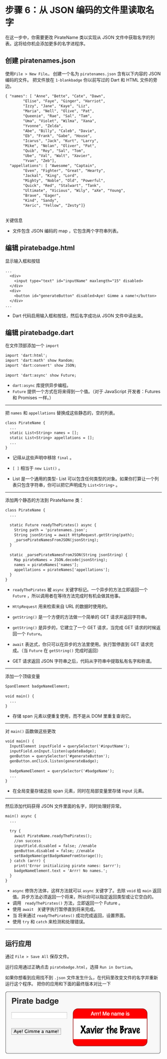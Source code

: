 # 步骤 6：从 JSON 编码的文件里读取名字

在这一步中，你需要更改 PirateName 类以实现从 JSON 文件中获取名字的列表。这将给你机会添加更多的名字进程序。 

## 创建 piratenames.json  
 
使用`File > New File… ` 创建一个名为 `piratenames.json` 含有以下内容的 JSON 编码的文件。
把文件放在 `1-blankbadge` 你以前写过的 Dart 和 HTML 文件的旁边。

```
{ "names": [ "Anne", "Bette", "Cate", "Dawn",
        "Elise", "Faye", "Ginger", "Harriot",
        "Izzy", "Jane", "Kaye", "Liz",
        "Maria", "Nell", "Olive", "Pat",
        "Queenie", "Rae", "Sal", "Tam",
        "Uma", "Violet", "Wilma", "Xana",
        "Yvonne", "Zelda",
        "Abe", "Billy", "Caleb", "Davie",
        "Eb", "Frank", "Gabe", "House",
        "Icarus", "Jack", "Kurt", "Larry",
        "Mike", "Nolan", "Oliver", "Pat",
        "Quib", "Roy", "Sal", "Tom",
        "Ube", "Val", "Walt", "Xavier",
        "Yvan", "Zeb"],
  "appellations": [ "Awesome", "Captain",
        "Even", "Fighter", "Great", "Hearty",
        "Jackal", "King", "Lord",
        "Mighty", "Noble", "Old", "Powerful",
        "Quick", "Red", "Stalwart", "Tank",
        "Ultimate", "Vicious", "Wily", "aXe", "Young",
        "Brave", "Eager",
        "Kind", "Sandy",
        "Xeric", "Yellow", "Zesty"]}
        
```

关键信息

- 文件包含 JSON 编码的 map ，它包含两个字符串列表。

## 编辑 piratebadge.html

显示输入框和按钮

```
...
  <div>
    <input type="text" id="inputName" maxlength="15" disabled>
  </div>
  <div>
    <button id="generateButton" disabled>Aye! Gimme a name!</button>
  </div>
...

```

- Dart 代码启用输入框和按钮，然后名字成功从 JSON 文件中读出来。

## 编辑 piratebadge.dart

在文件顶部添加一个 `import`  

```
import 'dart:html';
import 'dart:math' show Random;
import 'dart:convert' show JSON;

import 'dart:async' show Future;

```  

- `dart:async` 库提供异步编程。
-  `Future` 提供一个方式在将来得到一个值。（对于 JavaScript 开发者：Futures 和 Promises 一样。）

---

把 `names` 和 `appellations` 替换成这些静态的，空的列表。

```
class PirateName {
  ...
  static List<String> names = [];
  static List<String> appellations = [];
  ...
}
```

- 记得从这些声明中移除 `final` 。 

- `[ ]` 相当于 `new List()` 。  

- List 是一个通用的类型- List 可以包含任何类型的对象。如果你打算让一个列表只包含字符串，你可以把它声明成为 `List<String>` 。

---

添加两个静态的方法到 PirateName 类：

```
class PirateName {
  ...

  static Future readyThePirates() async {
    String path = 'piratenames.json';
    String jsonString = await HttpRequest.getString(path);
    _parsePirateNamesFromJSON(jsonString);
  }
  
  static _parsePirateNamesFromJSON(String jsonString) {
    Map pirateNames = JSON.decode(jsonString);
    names = pirateNames['names'];
    appellations = pirateNames['appellations'];
  }
}
```  

- `readyThePirates` 被 `async` 关键字标记。一个异步的方法立即返回一个 `Future` ，所以调用者在等待方法完成时有机会做其他事。

- `HttpRequest` 用来检索来自 URL 的数据时使用的。

-  `getString()` 是一个方便的方法做一个简单的 GET 请求并返回字符串。

-  `getString()` 是异步的，它建立了一个 GET 请求，当完成 GET 请求的时候返回一个 `Future`。

-  `await` 表达式，你只可以在异步的方法里使用。执行暂停直到 GET 请求完成。（当 `Future` 在 `getString()` 完成时返回）
- GET 请求返回 JSON 字符串之后，代码从字符串中提取私有名字和称谓。

---
添加一个顶级变量

```
SpanElement badgeNameElement;

void main() {
  ...
}
```

- 存储  span 元素以便重复使用，而不是从 DOM 里重复查询它。

---
 
对 `main()` 函数做这些更改

```
void main() {
  InputElement inputField = querySelector('#inputName');
  inputField.onInput.listen(updateBadge);
  genButton = querySelector('#generateButton');
  genButton.onClick.listen(generateBadge);
  
  badgeNameElement = querySelector('#badgeName');
  ...
}
```

- 在全局变量存储这些 span 元素，同时在局部变量里存储 input 元素。

---

然后添加代码获得 JSON 文件里面的名字，同时处理好异常。

```
main() async {
  ...
  
  try {
    await PirateName.readyThePirates();
    //on success
    inputField.disabled = false; //enable
    genButton.disabled = false; //enable
    setBadgeName(getBadgeNameFromStorage());
  } catch (arrr) {
    print('Error initializing pirate names: $arrr');
    badgeNameElement.text = 'Arrr! No names.';
  }
}
```

- `async` 修饰方法体，这样方法就可以 `async` 关键字了。去除 `void` 给 `main` 返回值。异步方法必须返回一个将来，所以你可以指定返回类型或让它空白的。
- 调用 ` readyThePirates()` 方法，立即返回一个 Future 。
- 使用 `await ` 关键字执行暂停直到将来完成。
- 当 将来通过 `readyThePirates()` 成功完成返回，设置界面。
- 使用 `try` 和 `catch` 来检测和处理错误。

---

## 运行应用

通过 `File > Save All` 保存文件。

运行应用通过正确点击 `piratebadge.html`，选择 `Run in Dartium`。

如果你想看到应用找不到 `.json` 文件发生什么，在代码里改变文件的名字并重新运行这个程序。
把你的应用和下面的最终版本对比一下

![dart4](images/dart1-learn-dart-in-minutes-step-6-run-the-skeleton-app-pic1.png) 
